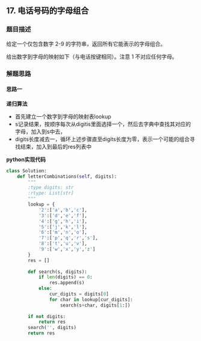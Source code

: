 ## 17. 电话号码的字母组合
### 题目描述
给定一个仅包含数字 2-9 的字符串，返回所有它能表示的字母组合。

给出数字到字母的映射如下（与电话按键相同）。注意 1 不对应任何字母。

### 解题思路
#### 思路一
**递归算法**
- 首先建立一个数字到字母的映射表lookup
- s记录结果，按顺序每次从digitis里面选择一个，然后去字典中查找其对应的字母，加入到s中去，
- digits长度减去一，循环上述步骤直至digits长度为零，表示一个可能的组合寻找结束，加入到最后的res列表中

**python实现代码**
```python
class Solution:
    def letterCombinations(self, digits):
        """
        :type digits: str
        :rtype: List[str]
        """
        lookup = {
            '2':['a','b','c'],
            '3':['d','e','f'],
            '4':['g','h','i'],
            '5':['j','k','l'],
            '6':['m','n','o'],
            '7':['p','q','r','s'],
            '8':['t','u','v'],
            '9':['w','x','y','z']
        }
        res = []
        
        def search(s, digits):
            if len(digits) == 0:
                res.append(s)
            else:
                cur_digits = digits[0]
                for char in lookup[cur_digits]:
                    search(s+char, digits[1:])
                    
        if not digits:
            return res
        search('', digits)
        return res
```

